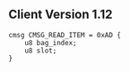 ## Client Version 1.12

```rust,ignore
cmsg CMSG_READ_ITEM = 0xAD {
    u8 bag_index;    
    u8 slot;    
}

```
